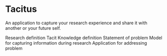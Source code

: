 # Tacitus
An application to capture your research experience and share it with another or your future self.

Research definition
Tacit Knowledge definition
Statement of problem
Model for capturing information during research
Application for addressing problem
